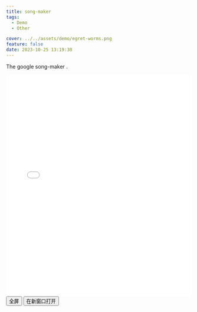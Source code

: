 ```yaml
---
title: song-maker
tags:
  - Demo
  - Other

cover: ../../assets/demo/egret-worms.png
feature: false
date: 2023-10-25 13:19:30
---
```

The google song-maker .
<div>
<iframe
width=100%
height=600
src='../../assets/demo/song-maker/index.html'
frameborder=0
></iframe>
<span><button>全屏</button> <button style="margin-right:0">在新窗口打开</button></span>
</div>